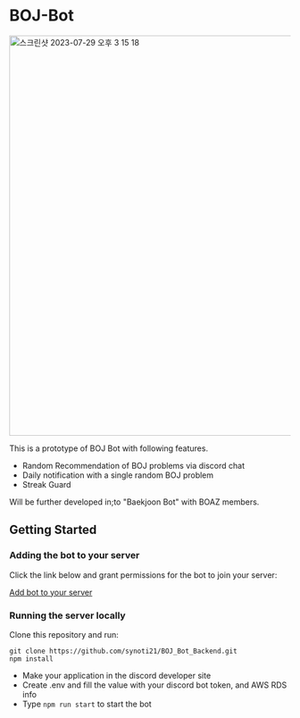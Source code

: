 # BOJ-Bot
<img width="717" alt="스크린샷 2023-07-29 오후 3 15 18" src="https://github.com/synoti21/BOJ_Bot_Backend/assets/58936172/a5352f63-7f78-4f8e-a039-43d595dc7b10">

This is a prototype of BOJ Bot with following features.
- Random Recommendation of BOJ problems via discord chat
- Daily notification with a single random BOJ problem
- Streak Guard

Will be further developed in;to "Baekjoon Bot" with BOAZ members.

## Getting Started
### Adding the bot to your server
Click the link below and grant permissions for the bot to join your server:

[Add bot to your server](https://discord.com/api/oauth2/authorize?client_id=1133277476869640212&permissions=18432&scope=bot)


### Running the server locally
Clone this repository and run:
```
git clone https://github.com/synoti21/BOJ_Bot_Backend.git
npm install
```
- Make your application in the discord developer site
- Create .env and fill the value with your discord bot token, and AWS RDS info
- Type `npm run start` to start the bot
